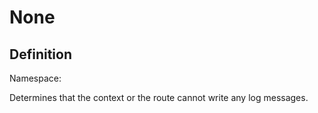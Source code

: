 #  None

## Definition
Namespace: 

Determines that the context or the route cannot write any log messages.

